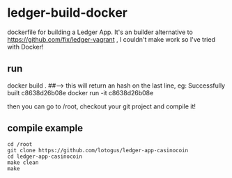 # ledger-build-docker
dockerfile for building a Ledger App. It's an builder alternative to https://github.com/fix/ledger-vagrant , I couldn't make work so I've tried with Docker!

## run

docker build . ##--> this will return an hash on the last line, eg: Successfully built c8638d26b08e
docker run -it c8638d26b08e

then you can go to /root, checkout your git project and compile it!

## compile example

	cd /root
	git clone https://github.com/lotogus/ledger-app-casinocoin
	cd ledger-app-casinocoin
	make clean
	make
